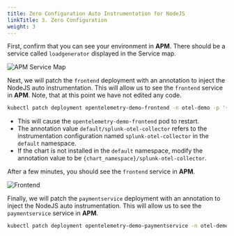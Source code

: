 ```yaml
---
title: Zero Configuration Auto Instrumentation for NodeJS
linkTitle: 3. Zero Configuration
weight: 3
---
```


First, confirm that you can see your environment in **APM**. There should be a service called `loadgenerator` displayed in the Service map.

![APM Service Map](../images/apm-servicemap.png)

Next, we will patch the `frontend` deployment with an annotation to inject the NodeJS auto instrumentation. This will allow us to see the `frontend` service in **APM**. Note, that at this point we have not edited any code.

``` bash
kubectl patch deployment opentelemetry-demo-frontend -n otel-demo -p '{"spec": {"template":{"metadata":{"annotations":{"instrumentation.opentelemetry.io/inject-nodejs":"default/splunk-otel-collector"}}}} }'
```

* This will cause the `opentelemetry-demo-frontend` pod to restart.
* The annotation value `default/splunk-otel-collector` refers to the instrumentation configuration named `splunk-otel-collector` in the `default` namespace.
* If the chart is not installed in the `default` namespace, modify the annotation value to be `{chart_namespace}/splunk-otel-collector`.

After a few minutes, you should see the `frontend` service in **APM**.

![Frontend](../images/apm-frontend.png)

Finally, we will patch the `paymentservice` deployment with an annotation to inject the NodeJS auto instrumentation. This will allow us to see the `paymentservice` service in **APM**.

``` bash
kubectl patch deployment opentelemetry-demo-paymentservice -n otel-demo -p '{"spec": {"template":{"metadata":{"annotations":{"instrumentation.opentelemetry.io/inject-nodejs":"default/splunk-otel-collector"}}}} }'
```
